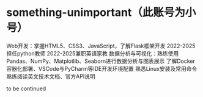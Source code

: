 # something-unimportant（此账号为小号）
Web开发：掌握HTML5、CSS3、JavaScript，了解Flask框架开发
2022-2025担任python教师
2022-2025兼职英语家教
数据分析与可视化：熟练使用Pandas、NumPy、Matplotlib、Seaborn进行数据分析与图表展示
了解Docker容器化部署、VSCode与PyCharm等IDE开发环境配置
熟悉Linux安装及常用命令
熟练阅读英文技术文档、官方API说明



to be continued

